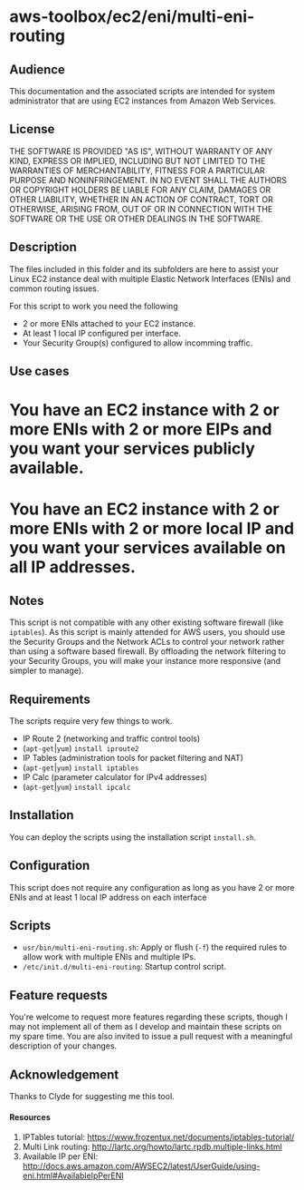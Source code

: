 aws-toolbox/ec2/eni/multi-eni-routing
=========

## Audience ##
This documentation and the associated scripts are intended for system administrator that are using EC2 instances from Amazon Web Services.

## License ##
THE SOFTWARE IS PROVIDED "AS IS", WITHOUT WARRANTY OF ANY KIND, EXPRESS OR
IMPLIED, INCLUDING BUT NOT LIMITED TO THE WARRANTIES OF MERCHANTABILITY,
FITNESS FOR A PARTICULAR PURPOSE AND NONINFRINGEMENT. IN NO EVENT SHALL THE
AUTHORS OR COPYRIGHT HOLDERS BE LIABLE FOR ANY CLAIM, DAMAGES OR OTHER
LIABILITY, WHETHER IN AN ACTION OF CONTRACT, TORT OR OTHERWISE, ARISING FROM,
OUT OF OR IN CONNECTION WITH THE SOFTWARE OR THE USE OR OTHER DEALINGS IN
THE SOFTWARE.

## Description ##
The files included in this folder and its subfolders are here to assist your Linux EC2 instance deal with multiple Elastic Network Interfaces (ENIs) and common routing issues.

For this script to work you need the following
* 2 or more ENIs attached to your EC2 instance.
* At least 1 local IP configured per interface.
* Your Security Group(s) configured to allow incomming traffic.

## Use cases ##

# You have an EC2 instance with 2 or more ENIs with 2 or more EIPs and you want your services publicly available.
# You have an EC2 instance with 2 or more ENIs with 2 or more local IP and you want your services available on all IP addresses.

## Notes ##
This script is not compatible with any other existing software firewall (like `iptables`). As this script is mainly attended for AWS users, you should use the Security Groups and the Network ACLs to control your network rather than using a software based firewall. By offloading the network filtering to your Security Groups, you will make your instance more responsive (and simpler to manage).

## Requirements ##
The scripts require very few things to work.
* IP Route 2 (networking and traffic control tools)
 * (`apt-get`|`yum`) `install iproute2`
* IP Tables (administration tools for packet filtering and NAT)
 * (`apt-get`|`yum`) `install iptables`
* IP Calc (parameter calculator for IPv4 addresses)
 * (`apt-get`|`yum`) `install ipcalc`

## Installation ##
You can deploy the scripts using the installation script `install.sh`. 

## Configuration ##
This script does not require any configuration as long as you have 2 or more ENIs and at least 1 local IP address on each interface

## Scripts ##
- `usr/bin/multi-eni-routing.sh`: Apply or flush (`-f`) the required rules to allow work with multiple ENIs and multiple IPs.
- `/etc/init.d/multi-eni-routing`: Startup control script.

## Feature requests ##
You're welcome to request more features regarding these scripts, though I may not implement all of them as I develop and maintain these scripts on my spare time. You are also invited to issue a pull request with a meaningful description of your changes.

## Acknowledgement ##
Thanks to Clyde for suggesting me this tool.

#### Resources ####
1. IPTables tutorial: https://www.frozentux.net/documents/iptables-tutorial/
2. Multi Link routing: http://lartc.org/howto/lartc.rpdb.multiple-links.html
3. Available IP per ENI: http://docs.aws.amazon.com/AWSEC2/latest/UserGuide/using-eni.html#AvailableIpPerENI
